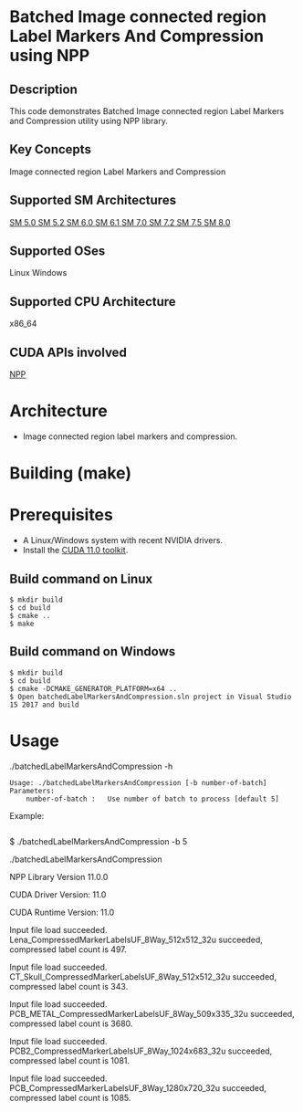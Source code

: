 # Batched Image connected region Label Markers And Compression using NPP

## Description

This code demonstrates Batched Image connected region Label Markers and Compression utility using NPP library.

## Key Concepts

Image connected region Label Markers and Compression 

## Supported SM Architectures

[SM 5.0 ](https://developer.nvidia.com/cuda-gpus)  [SM 5.2 ](https://developer.nvidia.com/cuda-gpus)  [SM 6.0 ](https://developer.nvidia.com/cuda-gpus)  [SM 6.1 ](https://developer.nvidia.com/cuda-gpus)  [SM 7.0 ](https://developer.nvidia.com/cuda-gpus)  [SM 7.2 ](https://developer.nvidia.com/cuda-gpus)  [SM 7.5 ](https://developer.nvidia.com/cuda-gpus)  [SM 8.0 ](https://developer.nvidia.com/cuda-gpus)

## Supported OSes

Linux Windows

## Supported CPU Architecture

x86_64

## CUDA APIs involved
[NPP](https://docs.nvidia.com/cuda/npp/index.html)


# Architecture
- Image connected region label markers and compression.

# Building (make)

# Prerequisites
- A Linux/Windows system with recent NVIDIA drivers.
- Install the [CUDA 11.0 toolkit](https://developer.nvidia.com/cuda-downloads).

## Build command on Linux
```
$ mkdir build
$ cd build
$ cmake ..
$ make
```

## Build command on Windows
```
$ mkdir build
$ cd build
$ cmake -DCMAKE_GENERATOR_PLATFORM=x64 ..
$ Open batchedLabelMarkersAndCompression.sln project in Visual Studio 15 2017 and build
```


# Usage
./batchedLabelMarkersAndCompression -h
```
Usage: ./batchedLabelMarkersAndCompression [-b number-of-batch]
Parameters: 
	number-of-batch	:	Use number of batch to process [default 5]

```
Example:
```
```
$  ./batchedLabelMarkersAndCompression -b 5

./batchedLabelMarkersAndCompression 

NPP Library Version 11.0.0

CUDA Driver  Version: 11.0

CUDA Runtime Version: 11.0

Input file load succeeded.
Lena_CompressedMarkerLabelsUF_8Way_512x512_32u succeeded, compressed label count is 497.

Input file load succeeded.
CT_Skull_CompressedMarkerLabelsUF_8Way_512x512_32u succeeded, compressed label count is 343.

Input file load succeeded.
PCB_METAL_CompressedMarkerLabelsUF_8Way_509x335_32u succeeded, compressed label count is 3680.

Input file load succeeded.
PCB2_CompressedMarkerLabelsUF_8Way_1024x683_32u succeeded, compressed label count is 1081.

Input file load succeeded.
PCB_CompressedMarkerLabelsUF_8Way_1280x720_32u succeeded, compressed label count is 1085.


```

